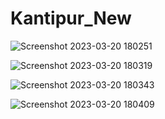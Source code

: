 # Kantipur_New





![Screenshot 2023-03-20 180251](https://user-images.githubusercontent.com/88532016/226383490-e0896d11-14f1-4e09-87a4-0e55562a9a01.png)

![Screenshot 2023-03-20 180319](https://user-images.githubusercontent.com/88532016/226383600-ddb55cc7-d4a4-496e-8c58-4e2ea72e3bf8.png)

![Screenshot 2023-03-20 180343](https://user-images.githubusercontent.com/88532016/226383774-f0e90207-ad8a-4eec-8169-3d02a866a100.png)

![Screenshot 2023-03-20 180409](https://user-images.githubusercontent.com/88532016/226383860-e81da0b3-9be9-4fd4-ae70-44e3a42a5cce.png)
